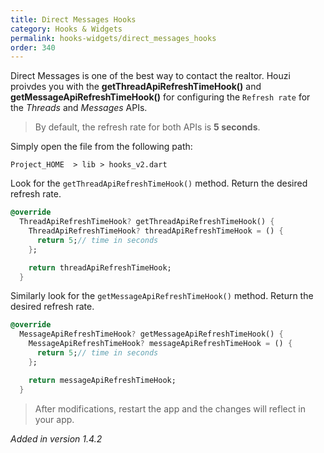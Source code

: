 ```yaml
---
title: Direct Messages Hooks
category: Hooks & Widgets
permalink: hooks-widgets/direct_messages_hooks
order: 340
---
```


Direct Messages is one of the best way to contact the realtor. Houzi proivdes you with the **getThreadApiRefreshTimeHook()** and **getMessageApiRefreshTimeHook()**  for configuring the `Refresh rate` for the *Threads* and *Messages* APIs. 
> By default, the refresh rate for both APIs is **5 seconds**.

Simply open the file from the following path:

`Project_HOME  > lib > hooks_v2.dart`

Look for the `getThreadApiRefreshTimeHook()` method. Return the desired refresh rate.

```dart
@override
  ThreadApiRefreshTimeHook? getThreadApiRefreshTimeHook() {
    ThreadApiRefreshTimeHook? threadApiRefreshTimeHook = () {
      return 5;// time in seconds
    };

    return threadApiRefreshTimeHook;
  }
```

Similarly look for the `getMessageApiRefreshTimeHook()` method. Return the desired refresh rate.

```dart
@override
  MessageApiRefreshTimeHook? getMessageApiRefreshTimeHook() {
    MessageApiRefreshTimeHook? messageApiRefreshTimeHook = () {
      return 5;// time in seconds
    };

    return messageApiRefreshTimeHook;
  }
```


>  After modifications, restart the app and the changes will reflect in your app.

*Added in version 1.4.2*